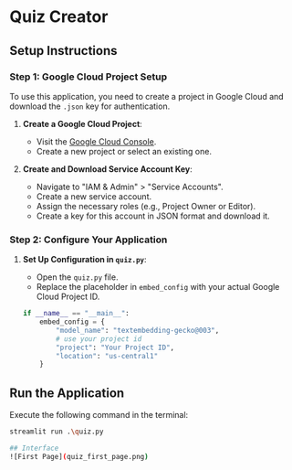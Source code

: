 # Quiz Creator

## Setup Instructions

### Step 1: Google Cloud Project Setup
To use this application, you need to create a project in Google Cloud and download the `.json` key for authentication.

1. **Create a Google Cloud Project**:
   - Visit the [Google Cloud Console](https://console.cloud.google.com/).
   - Create a new project or select an existing one.

2. **Create and Download Service Account Key**:
   - Navigate to "IAM & Admin" > "Service Accounts".
   - Create a new service account.
   - Assign the necessary roles (e.g., Project Owner or Editor).
   - Create a key for this account in JSON format and download it.

### Step 2: Configure Your Application

1. **Set Up Configuration in `quiz.py`**:
   - Open the `quiz.py` file.
   - Replace the placeholder in `embed_config` with your actual Google Cloud Project ID.

   ```python
   if __name__ == "__main__":
       embed_config = {
           "model_name": "textembedding-gecko@003",
           # use your project id
           "project": "Your Project ID",
           "location": "us-central1"
       }

## Run the Application

Execute the following command in the terminal:

```bash
streamlit run .\quiz.py

## Interface
![First Page](quiz_first_page.png)
